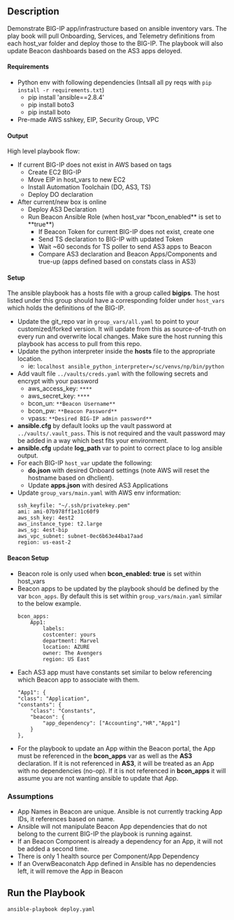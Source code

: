 ## Description

Demonstrate BIG-IP app/infrastructure based on ansible inventory vars. The play book will pull Onboarding, Services, and Telemetry definitions from each host_var folder and deploy those to the BIG-IP. The playbook will also update Beacon dashboards based on the AS3 apps deloyed.

#### Requirements

- Python env with following dependencies (Intsall all py reqs with `pip install -r requirements.txt`)
  - pip install 'ansible==2.8.4'
  - pip install boto3
  - pip install boto
- Pre-made AWS sshkey, EIP, Security Group, VPC

#### Output

High level playbook flow:

- If current BIG-IP does not exist in AWS based on tags
  - Create EC2 BIG-IP
  - Move EIP in host_vars to new EC2
  - Install Automation Toolchain (DO, AS3, TS)
  - Deploy DO declaration
- After current/new box is online
  - Deploy AS3 Declaration
  - Run Beacon Ansible Role (when host_var \*bcon_enabled** is set to **true\*\*)
    - If Beacon Token for current BIG-IP does not exist, create one
    - Send TS declaration to BIG-IP with updated Token
    - Wait ~60 seconds for TS poller to send AS3 apps to Beacon
    - Compare AS3 declaration and Beacon Apps/Components and true-up (apps defined based on constats class in AS3)

#### Setup

The ansible playbook has a hosts file with a group called **bigips**. The host listed under this group should have a corresponding folder under `host_vars` which holds the definitions of the BIG-IP.

- Update the git_repo var in `group_vars/all.yaml` to point to your customized/forked version. It will update from this as source-of-truth on every run and overwrite local changes. Make sure the host running this playbook has access to pull from this repo.
- Update the python interpreter inside the **hosts** file to the appropriate location.
  - ie: `localhost ansible_python_interpreter=/sc/venvs/np/bin/python`
- Add vault file `../vaults/creds.yaml` with the following secrets and encrypt with your password
  - aws_access_key: `****`
  - aws_secret_key: `****`
  - bcon_un: `**Beacon Username**`
  - bcon_pw: `**Beacon Password**`
  - vpass: `**Desired BIG-IP admin password**`
- **ansible.cfg** by default looks up the vault password at `../vaults/.vault_pass`. This is not required and the vault password may be added in a way which best fits your environment.
- **ansible.cfg** update **log_path** var to point to correct place to log ansible output.
- For each BIG-IP `host_var` update the following:
  - **do.json** with desired Onboard settings (note AWS will reset the hostname based on dhclient).
  - Update **apps.json** with desired AS3 Applications
- Update `group_vars/main.yaml` with AWS env information:
  ```
  ssh_keyfile: "~/.ssh/privatekey.pem"
  ami: ami-07b978ff1e31c60f9
  aws_ssh_key: 4est2
  aws_instance_type: t2.large
  aws_sg: 4est-bip
  aws_vpc_subnet: subnet-0ec6b63e44ba17aad
  region: us-east-2
  ```

#### Beacon Setup

- Beacon role is only used when **bcon_enabled: true** is set within host_vars
- Beacon apps to be updated by the playbook should be defined by the var `bcon_apps`. By default this is set within `group_vars/main.yaml` similar to the below example.
  ```
  bcon_apps:
      App1:
          labels:
          costcenter: yours
          department: Marvel
          location: AZURE
          owner: The Avengers
          region: US East
  ```
- Each AS3 app must have constants set similar to below referencing which Beacon app to associate with them.
  ```
  "App1": {
  "class": "Application",
  "constants": {
      "class": "Constants",
      "beacon": {
          "app_dependency": ["Accounting","HR","App1"]
      }
  },
  ```
- For the playbook to update an App within the Beacon portal, the App must be referenced in the **bcon_apps** var as well as the **AS3** declaration. If it is not referenced in **AS3**, it will be treated as an App with no dependencies (no-op). If it is not referenced in **bcon_apps** it will assume you are not wanting ansible to update that App.

### Assumptions

- App Names in Beacon are unique. Ansible is not currently tracking App IDs, it references based on name.
- Ansible will not manipulate Beacon App dependencies that do not belong to the current BIG-IP the playbook is running against.
- If an Beacon Component is already a dependency for an App, it will not be added a second time.
- There is only 1 health source per Component/App Dependency
- If an OverwBeaconatch App defined in Ansible has no dependencies left, it will remove the App in Beacon

## Run the Playbook

```shell
ansible-playbook deploy.yaml
```
